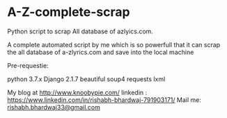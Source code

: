 # A-Z-complete-scrap
Python script to scrap All database of azlyics.com.


A complete automated script by me which is so powerfull that it can scrap the all database of a-zlyrics.com and save into the local machine

Pre-requestie:

python 3.7.x
Django 2.1.7
beautiful soup4
requests
lxml


My blog at http://www.knoobypie.com/ 
linkedin : https://www.linkedin.com/in/rishabh-bhardwaj-791903171/ 
Mail me: rishabh.bhardwaj33@gmail.com
